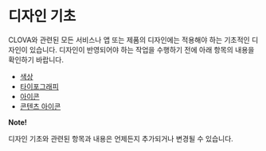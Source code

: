 # 디자인 기초

CLOVA와 관련된 모든 서비스나 앱 또는 제품의 디자인에는 적용해야 하는 기초적인 디자인이 있습니다. 디자인이 반영되어야 하는 작업을 수행하기 전에 아래 항목의 내용을 확인하기 바랍니다.

* [색상](/Design/DesignFoundation/Color.md)
* [타이포그래피](/Design/DesignFoundation/Typography.md)
* [아이콘](/Design/DesignFoundation/Icons.md)
* [콘텐츠 아이콘](/Design/DesignFoundation/Content_Icons.md)

<div class="note">
  <p><strong>Note!</strong></p>
  <p>디자인 기초와 관련된 항목과 내용은 언제든지 추가되거나 변경될 수 있습니다.</p>
</div>